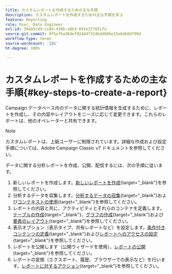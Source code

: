 ```yaml
---
title: カスタムレポートを作成するための主な手順
description: カスタムレポートを作成するための主な手順を学ぶ
feature: Reporting
role: User, Data Engineer
exl-id: 39ab5cd9-cc84-430b-a8b3-691e377851fa
source-git-commit: 0f5efba364ef924447324bdd806e15e6db8d799d
workflow-type: tm+mt
source-wordcount: '191'
ht-degree: 100%

---
```


# カスタムレポートを作成するための主な手順{#key-steps-to-create-a-report}

Campaign データベース内のデータに関する統計情報を生成するために、レポートを作成し、その内容やレイアウトをニーズに応じて変更できます。これらのレポートは、他のオペレーターと共有できます。

>[!NOTE]
>
>カスタムレポートは、上級ユーザーに制限されています。詳細な作成および設定手順については、Adobe Campaign Classic v7 ドキュメントを参照してください。

データに関する分析レポートを作成、公開、配信するには、次の手順に従います。

1. 新しいレポートを作成します。[新しいレポートを作成](https://experienceleague.adobe.com/docs/campaign-classic/using/reporting/creating-new-reports/creating-a-new-report.html?lang=ja){target="_blank"}を参照してください。
1. 分析するデータを収集します。[分析するデータの収集](https://experienceleague.adobe.com/docs/campaign-classic/using/reporting/creating-new-reports/collecting-data-to-analyze.html?lang=ja){target="_blank"}および[コンテキストの使用](https://experienceleague.adobe.com/docs/campaign-classic/using/reporting/creating-new-reports/collecting-data-to-analyze.html?lang=ja){target="_blank"}を参照してください。
1. レポートの内容と共に、アクティビティとそれらのコンテナを定義します。[テーブルの作成](https://experienceleague.adobe.com/docs/campaign-classic/using/reporting/creating-new-reports/creating-a-table.html?lang=ja){target="_blank"}、[グラフの作成](https://experienceleague.adobe.com/docs/campaign-classic/using/reporting/creating-new-reports/creating-a-chart.html?lang=ja){target="_blank"}および[要素のレイアウト](https://experienceleague.adobe.com/docs/campaign-classic/using/reporting/creating-new-reports/element-layout.html?lang=ja){target="_blank"}を参照してください。
1. 表示オプション（表示タイプ、共有レポートなど）を設定します。[条件付きコンテンツの定義](https://experienceleague.adobe.com/docs/campaign-classic/using/reporting/creating-new-reports/defining-a-conditional-content.html?lang=ja){target="_blank"}および[レポートへのアクセスの設定](https://experienceleague.adobe.com/docs/campaign-classic/using/reporting/creating-new-reports/configuring-access-to-the-report.html?lang=ja){target="_blank"}を参照してください。
1. レポートを公開します（公開ウィザードを使用）。[レポートの公開](https://experienceleague.adobe.com/docs/campaign-classic/using/reporting/creating-new-reports/configuring-access-to-the-report.html?lang=jal#publishing-the-report){target="_blank"}を参照してください。
1. レポートの変換（エクスポート、履歴、ブラウザーでの表示など）を行います。[レポートに対するアクション](https://experienceleague.adobe.com/docs/campaign-classic/using/reporting/creating-new-reports/actions-on-reports.html?lang=ja){target="_blank"}を参照してください。
